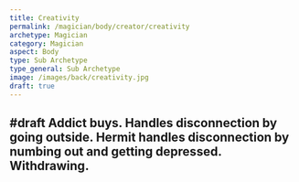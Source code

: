 ```yaml
---
title: Creativity
permalink: /magician/body/creator/creativity
archetype: Magician
category: Magician
aspect: Body
type: Sub Archetype
type_general: Sub Archetype
image: /images/back/creativity.jpg
draft: true
---
```

#draft Addict buys. Handles disconnection by going outside. Hermit handles disconnection by numbing out and getting depressed. Withdrawing. 
---
